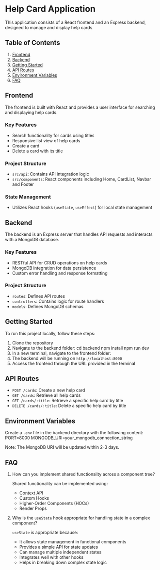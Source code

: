 # Help Card Application

This application consists of a React frontend and an Express backend, designed to manage and display help cards.

## Table of Contents
1. [Frontend](#frontend)
2. [Backend](#backend)
3. [Getting Started](#getting-started)
4. [API Routes](#api-routes)
5. [Environment Variables](#environment-variables)
6. [FAQ](#faq)

## Frontend

The frontend is built with React and provides a user interface for searching and displaying help cards.

### Key Features
- Search functionality for cards using titles
- Responsive list view of help cards
- Create a card 
- Delete a card with its title

### Project Structure
- `src/api`: Contains API integration logic
- `src/components`: React components including Home, CardList, Navbar and Footer

### State Management
- Utilizes React hooks (`useState`, `useEffect`) for local state management

## Backend

The backend is an Express server that handles API requests and interacts with a MongoDB database.

### Key Features
- RESTful API for CRUD operations on help cards
- MongoDB integration for data persistence
- Custom error handling and response formatting

### Project Structure
- `routes`: Defines API routes
- `controllers`: Contains logic for route handlers
- `models`: Defines MongoDB schemas

## Getting Started

To run this project locally, follow these steps:

1. Clone the repository
2. Navigate to the backend folder:
cd backend
npm install
npm run dev
3. In a new terminal, navigate to the frontend folder:
4. The backend will be running on `http://localhost:8000`
5. Access the frontend through the URL provided in the terminal

## API Routes

- `POST /cards`: Create a new help card
- `GET /cards`: Retrieve all help cards
- `GET /cards/:title`: Retrieve a specific help card by title
- `DELETE /cards/:title`: Delete a specific help card by title

## Environment Variables

Create a `.env` file in the backend directory with the following content:
PORT=8000
MONGODB_URI=your_mongodb_connection_string

Note: The MongoDB URI will be updated within 2-3 days.

## FAQ

1. How can you implement shared functionality across a component tree?

   Shared functionality can be implemented using:
   - Context API
   - Custom Hooks
   - Higher-Order Components (HOCs)
   - Render Props

2. Why is the `useState` hook appropriate for handling state in a complex component?

   `useState` is appropriate because:
   - It allows state management in functional components
   - Provides a simple API for state updates
   - Can manage multiple independent states
   - Integrates well with other hooks
   - Helps in breaking down complex state logic